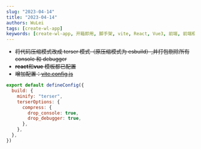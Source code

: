 ```yaml
---
slug: "2023-04-14"
title: "2023-04-14"
authors: WuLei
tags: [create-wl-app]
keywords: [create-wl-app, 开箱即用, 脚手架, vite, React, Vue3, 前端, 前端框架, 前端开发, 前端开发工具]
---
```


- ~~将代码压缩模式改成 terser 模式（原压缩模式为 esbuild）,并打包剔除所有 console 和 debugger~~
- ~~**react**和**vue** 模板都已配置~~
- ~~增加配置：[vite.config.js](https://gitee.com/whyfail/vite_react_init/blob/master/vite.config.js)~~

```js
export default defineConfig({
  build: {
    minify: "terser",
    terserOptions: {
      compress: {
        drop_console: true,
        drop_debugger: true,
      },
    },
  },
})
```
